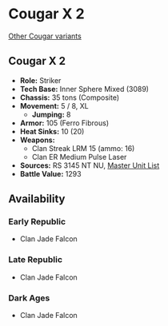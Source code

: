 # Cougar X 2

[Other Cougar variants](../cougar.md)

## Cougar X 2
- **Role:** Striker
- **Tech Base:** Inner Sphere Mixed (3089)
- **Chassis:** 35 tons (Composite)
- **Movement:** 5 / 8, XL
  - **Jumping:** 8
- **Armor:** 105 (Ferro Fibrous)
- **Heat Sinks:** 10 (20)
- **Weapons:**
  - Clan Streak LRM 15 (ammo: 16)
  - Clan ER Medium Pulse Laser
- **Sources:** RS 3145 NT NU, [Master Unit List](http://masterunitlist.info/Unit/Details/6952/cougar-x-2)
- **Battle Value:** 1293

## Availability

### Early Republic
- Clan Jade Falcon

### Late Republic
- Clan Jade Falcon

### Dark Ages
- Clan Jade Falcon

